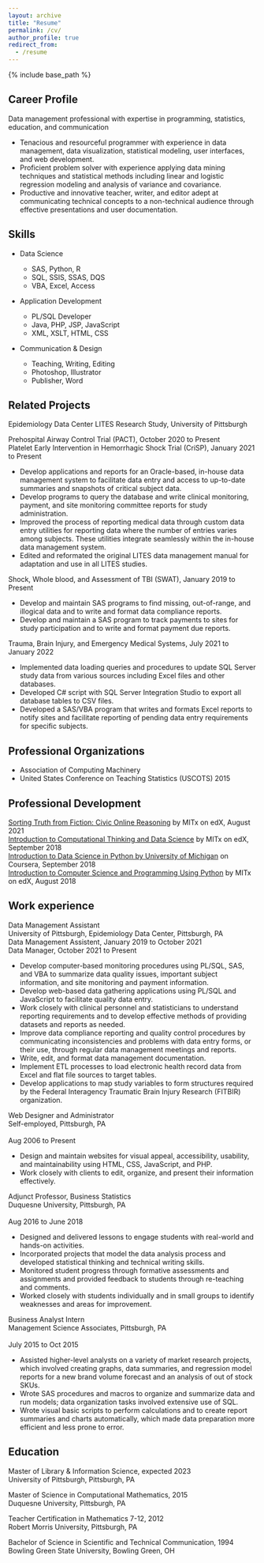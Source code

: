 ```yaml
---
layout: archive
title: "Resume"
permalink: /cv/
author_profile: true
redirect_from:
  - /resume
---
```


{% include base_path %}

## Career Profile

Data management professional with expertise in programming, statistics, education, and communication

* Tenacious and resourceful programmer with experience in data management, data visualization, statistical modeling, user interfaces, and web development.
* Proficient problem solver with experience applying data mining techniques and statistical methods including linear and logistic regression modeling and analysis of variance and covariance.
* Productive and innovative teacher, writer, and editor adept at communicating technical concepts to a non-technical audience through effective presentations and user documentation.

## Skills

* Data Science
  * SAS, Python, R
  * SQL, SSIS, SSAS, DQS
  * VBA, Excel, Access

* Application Development
  * PL/SQL Developer
  * Java, PHP, JSP, JavaScript
  * XML, XSLT, HTML, CSS
  
* Communication & Design
  * Teaching, Writing, Editing 
  * Photoshop, Illustrator 
  * Publisher, Word
  
## Related Projects

Epidemiology Data Center LITES Research Study, University of Pittsburgh

Prehospital Airway Control Trial (PACT), October 2020 to Present<br/>
Platelet Early Intervention in Hemorrhagic Shock Trial (CriSP), January 2021 to Present
  * Develop applications and reports for an Oracle-based, in-house data management system to facilitate data entry and access to up-to-date summaries and snapshots of critical subject data. 
  * Develop programs to query the database and write clinical monitoring, payment, and site monitoring committee reports for study administration.
  * Improved the process of reporting medical data through custom data entry utilities for reporting data where the number of entries varies among subjects. These utilities integrate seamlessly within the in-house data management system.
  * Edited and reformated the original LITES data management manual for adaptation and use in all LITES studies.

Shock, Whole blood, and Assessment of TBI (SWAT), January 2019 to Present	
  * Develop and maintain SAS programs to find missing, out-of-range, and illogical data and to write and format data compliance reports.
  * Develop and maintain a SAS program to track payments to sites for study participation and to write and format payment due reports.

Trauma, Brain Injury, and Emergency Medical Systems, July 2021 to January 2022	
  * Implemented data loading queries and procedures to update SQL Server study data from various sources including Excel files and other databases.
  * Developed C# script with SQL Server Integration Studio to export all database tables to CSV files.
  * Developed a SAS/VBA program that writes and formats Excel reports to notify sites and facilitate reporting of pending data entry requirements for specific subjects.

## Professional Organizations

* Association of Computing Machinery
* United States Conference on Teaching Statistics (USCOTS) 2015

## Professional Development

<a href="https://courses.edx.org/certificates/a635aa5fb0924816bbbfc9f4c8ded3c5" target="_bank">Sorting Truth from Fiction: Civic Online Reasoning</a> by MITx on edX, August 2021<br/>
<a href="https://github.com/lisaover/MITxCompThinkDataSci" target="_bank">Introduction to Computational Thinking and Data Science</a> by MITx on edX, September 2018<br/>
<a href="https://github.com/lisaover/UMichDataScience" target="_bank">Introduction to Data Science in Python by University of Michigan</a> on Coursera, September 2018<br/>
<a href="https://github.com/lisaover/MITxCompSciPython" target="_bank">Introduction to Computer Science and Programming Using Python</a> by MITx on edX, August 2018

## Work experience

Data Management Assistant<br/>
University of Pittsburgh, Epidemiology Data Center, Pittsburgh, PA<br/>	
Data Management Assistent, January 2019 to October 2021<br/>
Data Manager, October 2021 to Present
  * Develop computer-based monitoring procedures using PL/SQL, SAS, and VBA to summarize data quality issues, important subject information, and site monitoring and payment information.
  * Develop web-based data gathering applications using PL/SQL and JavaScript to facilitate quality data entry.
  * Work closely with clinical personnel and statisticians to understand reporting requirements and to develop effective methods of providing datasets and reports as needed.
  * Improve data compliance reporting and quality control procedures by communicating inconsistencies and problems with data entry forms, or their use, through regular data management meetings and reports.
  * Write, edit, and format data management documentation.
  * Implement ETL processes to load electronic health record data from Excel and flat file sources to target tables.
  * Develop applications to map study variables to form structures required by the Federal Interagency Traumatic Brain Injury Research (FITBIR) organization.

Web Designer and Administrator<br/>
Self-employed, Pittsburgh, PA<br/>						
Aug 2006 to Present
  * Design and maintain websites for visual appeal, accessibility, usability, and maintainability using HTML, CSS, JavaScript, and PHP.
  * Work closely with clients to edit, organize, and present their information effectively.

Adjunct Professor, Business Statistics<br/>
Duquesne University, Pittsburgh, PA<br/>				
Aug 2016 to June 2018
  * Designed and delivered lessons to engage students with real-world and hands-on activities.
  * Incorporated projects that model the data analysis process and developed statistical thinking and technical writing skills. 
  * Monitored student progress through formative assessments and assignments and provided feedback to students through re-teaching and comments.
  * Worked closely with students individually and in small groups to identify weaknesses and areas for improvement.

Business Analyst Intern<br/>
Management Science Associates, Pittsburgh, PA<br/>				
July 2015 to Oct 2015
  * Assisted higher-level analysts on a variety of market research projects, which involved creating graphs, data summaries, and regression model reports for a new brand volume forecast and an analysis of out of stock SKUs.
  * Wrote SAS procedures and macros to organize and summarize data and run models; data organization tasks involved extensive use of SQL.
  * Wrote visual basic scripts to perform calculations and to create report summaries and charts automatically, which made data preparation more efficient and less prone to error.

## Education

Master of Library & Information Science, expected 2023<br/>
University of Pittsburgh, Pittsburgh, PA
  
Master of Science in Computational Mathematics, 2015<br/>
Duquesne University, Pittsburgh, PA

Teacher Certification in Mathematics 7-12, 2012<br/>
Robert Morris University, Pittsburgh, PA
  
Bachelor of Science in Scientific and Technical Communication, 1994<br/>
Bowling Green State University, Bowling Green, OH

